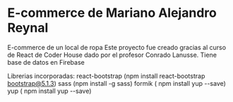 # E-commerce de Mariano Alejandro Reynal
E-commerce de un local de ropa
Este proyecto fue creado gracias al curso de React de Coder House dado por el profesor Conrado Lanusse.
Tiene base de datos en Firebase

Librerias incorporadas:
react-bootstrap (npm install react-bootstrap bootstrap@5.1.3)
sass (npm install -g sass)
formik ( npm install yup --save)
yup ( npm install yup --save)